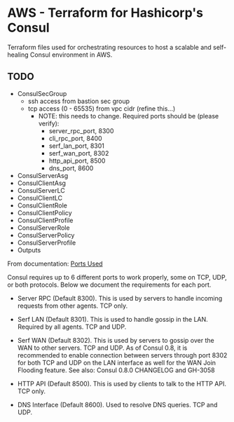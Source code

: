 # AWS - Terraform for Hashicorp's Consul

Terraform files used for orchestrating resources to host a scalable and self-healing Consul environment in AWS.

## TODO
- ConsulSecGroup
  - ssh access from bastion sec group
  - tcp access (0 - 65535) from vpc cidr (refine this...) 
    - NOTE: this needs to change. Required ports should be (please verify):  
      - server_rpc_port, 8300
      - cli_rpc_port, 8400
      - serf_lan_port, 8301
      - serf_wan_port, 8302
      - http_api_port, 8500
      - dns_port, 8600
- ConsulServerAsg
- ConsulClientAsg
- ConsulServerLC
- ConsulClientLC
- ConsulClientRole
- ConsulClientPolicy
- ConsulClientProfile
- ConsulServerRole
- ConsulServerPolicy
- ConsulServerProfile
- Outputs

From documentation: [Ports Used](https://www.consul.io/docs/agent/options.html#ports) 

Consul requires up to 6 different ports to work properly, some on TCP, UDP, or both protocols. Below we document the requirements for each port.

- Server RPC (Default 8300). This is used by servers to handle incoming requests from other agents. TCP only.

- Serf LAN (Default 8301). This is used to handle gossip in the LAN. Required by all agents. TCP and UDP.

- Serf WAN (Default 8302). This is used by servers to gossip over the WAN to other servers. TCP and UDP. As of Consul 0.8, it is recommended to enable connection between servers through port 8302 for both TCP and UDP on the LAN interface as well for the WAN Join Flooding feature. See also: Consul 0.8.0 CHANGELOG and GH-3058

- HTTP API (Default 8500). This is used by clients to talk to the HTTP API. TCP only.

- DNS Interface (Default 8600). Used to resolve DNS queries. TCP and UDP.